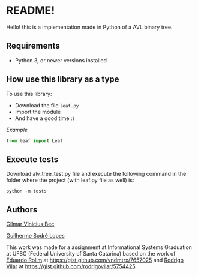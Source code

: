 # README!

Hello! this is a implementation made in Python of a AVL binary tree. 


## Requirements

 - Python 3, or newer versions installed 

## How use this library as a type

To use this library:

- Download the file `leaf.py`
- Import the module
- And have a good time :)

*Example*

```python
from leaf import Leaf
```

## Execute tests

Download alv_tree_test.py file and execute the following command in the folder where the project (with leaf.py file as well) is:

```shell script
python -m tests
```

## Authors 

[Gilmar Vinicius Bec](https://github.com/GilmarBec)

[Guilherme Sodré Lopes](https://github.com/Guilherme-Sodre)

This work was made for a assignment at Informational Systems Graduation at UFSC (Federal University of Santa Catarina) based on the work of [Eduardo Rolim](https://github.com/vndmtrx) at https://gist.github.com/vndmtrx/7657025 and [Rodrigo Vilar](https://github.com/rodrigovilar) at https://gist.github.com/rodrigovilar/5754425.